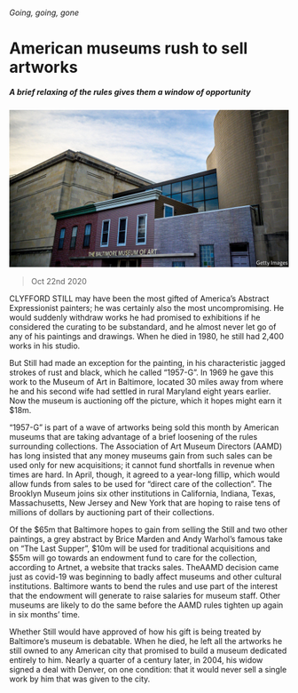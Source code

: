 ###### Going, going, gone

# American museums rush to sell artworks 

##### A brief relaxing of the rules gives them a window of opportunity 

![image](images/20201024_USP502.jpg) 

> Oct 22nd 2020 

CLYFFORD STILL may have been the most gifted of America’s Abstract Expressionist painters; he was certainly also the most uncompromising. He would suddenly withdraw works he had promised to exhibitions if he considered the curating to be substandard, and he almost never let go of any of his paintings and drawings. When he died in 1980, he still had 2,400 works in his studio.

But Still had made an exception for the painting, in his characteristic jagged strokes of rust and black, which he called “1957-G”. In 1969 he gave this work to the Museum of Art in Baltimore, located 30 miles away from where he and his second wife had settled in rural Maryland eight years earlier. Now the museum is auctioning off the picture, which it hopes might earn it $18m.


“1957-G” is part of a wave of artworks being sold this month by American museums that are taking advantage of a brief loosening of the rules surrounding collections. The Association of Art Museum Directors (AAMD) has long insisted that any money museums gain from such sales can be used only for new acquisitions; it cannot fund shortfalls in revenue when times are hard. In April, though, it agreed to a year-long fillip, which would allow funds from sales to be used for “direct care of the collection”. The Brooklyn Museum joins six other institutions in California, Indiana, Texas, Massachusetts, New Jersey and New York that are hoping to raise tens of millions of dollars by auctioning part of their collections.

Of the $65m that Baltimore hopes to gain from selling the Still and two other paintings, a grey abstract by Brice Marden and Andy Warhol’s famous take on “The Last Supper”, $10m will be used for traditional acquisitions and $55m will go towards an endowment fund to care for the collection, according to Artnet, a website that tracks sales. TheAAMD decision came just as covid-19 was beginning to badly affect museums and other cultural institutions. Baltimore wants to bend the rules and use part of the interest that the endowment will generate to raise salaries for museum staff. Other museums are likely to do the same before the AAMD rules tighten up again in six months’ time.

Whether Still would have approved of how his gift is being treated by Baltimore’s museum is debatable. When he died, he left all the artworks he still owned to any American city that promised to build a museum dedicated entirely to him. Nearly a quarter of a century later, in 2004, his widow signed a deal with Denver, on one condition: that it would never sell a single work by him that was given to the city.

